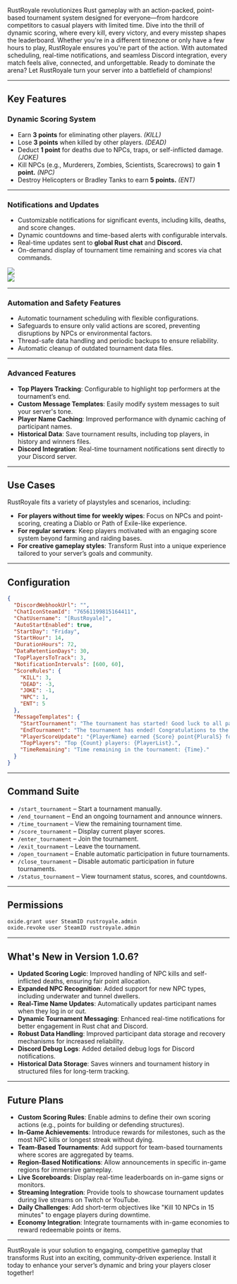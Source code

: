 RustRoyale revolutionizes Rust gameplay with an action-packed, point-based tournament system designed for everyone—from hardcore competitors to casual players with limited time. Dive into the thrill of dynamic scoring, where every kill, every victory, and every misstep shapes the leaderboard. Whether you're in a different timezone or only have a few hours to play, RustRoyale ensures you're part of the action. With automated scheduling, real-time notifications, and seamless Discord integration, every match feels alive, connected, and unforgettable. Ready to dominate the arena? Let RustRoyale turn your server into a battlefield of champions!

---

## Key Features

### **Dynamic Scoring System**
- Earn **3 points** for eliminating other players. *(KILL)*
- Lose **3 points** when killed by other players. *(DEAD)*
- Deduct **1 point** for deaths due to NPCs, traps, or self-inflicted damage. *(JOKE)*
- Kill NPCs (e.g., Murderers, Zombies, Scientists, Scarecrows) to gain **1 point.** *(NPC)*
- Destroy Helicopters or Bradley Tanks to earn **5 points.** *(ENT)*

---

### **Notifications and Updates**
- Customizable notifications for significant events, including kills, deaths, and score changes.
- Dynamic countdowns and time-based alerts with configurable intervals.
- Real-time updates sent to **global Rust chat** and **Discord.**
- On-demand display of tournament time remaining and scores via chat commands.

![](https://potaetobag.live/imgs/potaetobag-rustroyale-ingame.png)  
![](https://potaetobag.live/imgs/potaetobag-rustroyale-discord.png)

---

### **Automation and Safety Features**
- Automatic tournament scheduling with flexible configurations.
- Safeguards to ensure only valid actions are scored, preventing disruptions by NPCs or environmental factors.
- Thread-safe data handling and periodic backups to ensure reliability.
- Automatic cleanup of outdated tournament data files.

---

### **Advanced Features**
- **Top Players Tracking**: Configurable to highlight top performers at the tournament’s end.
- **Custom Message Templates**: Easily modify system messages to suit your server's tone.
- **Player Name Caching**: Improved performance with dynamic caching of participant names.
- **Historical Data**: Save tournament results, including top players, in history and winners files.
- **Discord Integration**: Real-time tournament notifications sent directly to your Discord server.

---

## Use Cases

RustRoyale fits a variety of playstyles and scenarios, including:

- **For players without time for weekly wipes**: Focus on NPCs and point-scoring, creating a Diablo or Path of Exile-like experience.
- **For regular servers**: Keep players motivated with an engaging score system beyond farming and raiding bases.
- **For creative gameplay styles**: Transform Rust into a unique experience tailored to your server’s goals and community.

---

## Configuration

```json
{
  "DiscordWebhookUrl": "",
  "ChatIconSteamId": "76561199815164411",
  "ChatUsername": "[RustRoyale]",
  "AutoStartEnabled": true,
  "StartDay": "Friday",
  "StartHour": 14,
  "DurationHours": 72,
  "DataRetentionDays": 30,
  "TopPlayersToTrack": 3,
  "NotificationIntervals": [600, 60],
  "ScoreRules": {
    "KILL": 3,
    "DEAD": -3,
    "JOKE": -1,
    "NPC": 1,
    "ENT": 5
  },
  "MessageTemplates": {
    "StartTournament": "The tournament has started! Good luck to all participants! Time left: {TimeRemaining}.",
    "EndTournament": "The tournament has ended! Congratulations to the top players!",
    "PlayerScoreUpdate": "{PlayerName} earned {Score} point{PluralS} for {Action}.",
    "TopPlayers": "Top {Count} players: {PlayerList}.",
    "TimeRemaining": "Time remaining in the tournament: {Time}."
  }
}
```

---

## Command Suite

- `/start_tournament` – Start a tournament manually.
- `/end_tournament` – End an ongoing tournament and announce winners.
- `/time_tournament` – View the remaining tournament time.
- `/score_tournament` – Display current player scores.
- `/enter_tournament` – Join the tournament.
- `/exit_tournament` – Leave the tournament.
- `/open_tournament` – Enable automatic participation in future tournaments.
- `/close_tournament` – Disable automatic participation in future tournaments.
- `/status_tournament` – View tournament status, scores, and countdowns.

---

## Permissions

```bash
oxide.grant user SteamID rustroyale.admin
oxide.revoke user SteamID rustroyale.admin
```

---

## What's New in Version 1.0.6?

- **Updated Scoring Logic**: Improved handling of NPC kills and self-inflicted deaths, ensuring fair point allocation.
- **Expanded NPC Recognition**: Added support for new NPC types, including underwater and tunnel dwellers.
- **Real-Time Name Updates**: Automatically updates participant names when they log in or out.
- **Dynamic Tournament Messaging**: Enhanced real-time notifications for better engagement in Rust chat and Discord.
- **Robust Data Handling**: Improved participant data storage and recovery mechanisms for increased reliability.
- **Discord Debug Logs**: Added detailed debug logs for Discord notifications.
- **Historical Data Storage**: Saves winners and tournament history in structured files for long-term tracking.

---

## Future Plans

- **Custom Scoring Rules**: Enable admins to define their own scoring actions (e.g., points for building or defending structures).
- **In-Game Achievements**: Introduce rewards for milestones, such as the most NPC kills or longest streak without dying.
- **Team-Based Tournaments**: Add support for team-based tournaments where scores are aggregated by teams.
- **Region-Based Notifications**: Allow announcements in specific in-game regions for immersive gameplay.
- **Live Scoreboards**: Display real-time leaderboards on in-game signs or monitors.
- **Streaming Integration**: Provide tools to showcase tournament updates during live streams on Twitch or YouTube.
- **Daily Challenges**: Add short-term objectives like "Kill 10 NPCs in 15 minutes" to engage players during downtime.
- **Economy Integration**: Integrate tournaments with in-game economies to reward redeemable points or items.

---

RustRoyale is your solution to engaging, competitive gameplay that transforms Rust into an exciting, community-driven experience. Install it today to enhance your server’s dynamic and bring your players closer together!
